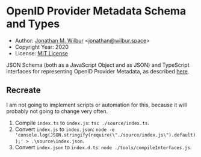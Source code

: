 # OpenID Provider Metadata Schema and Types

* Author: [Jonathan M. Wilbur](https://github.com/JonathanWilbur) <[jonathan@wilbur.space](mailto:jonathan@wilbur.space)>
* Copyright Year: 2020
* License: [MIT License](https://mit-license.org/)

JSON Schema (both as a JavaScript Object and as JSON) and TypeScript
interfaces for representing OpenID Provider Metadata, as described
[here](https://openid.net/specs/openid-connect-discovery-1_0.html#ProviderMetadata).

## Recreate

I am not going to implement scripts or automation for this, because it will
probably not going to change very often.

1. Compile `index.ts` to `index.js`: `tsc ./source/index.ts`.
2. Convert `index.js` to `index.json`: `node -e 'console.log(JSON.stringify(require(\"./source/index.js\").default));' > .\source\index.json`.
3. Convert `index.json` to `index.d.ts`: `node ./tools/compileInterfaces.js`.
